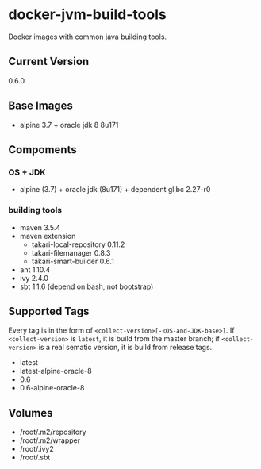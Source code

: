 # docker-jvm-build-tools
Docker images with common java building tools.

Current Version
--
0.6.0

Base Images
--

- alpine 3.7 + oracle jdk 8 8u171

Compoments
--

### OS + JDK
- alpine (3.7) + oracle jdk (8u171) + dependent glibc 2.27-r0

### building tools
- maven 3.5.4
- maven extension
  - takari-local-repository 0.11.2
  - takari-filemanager 0.8.3
  - takari-smart-builder 0.6.1
- ant 1.10.4
- ivy 2.4.0
- sbt 1.1.6 (depend on bash, not bootstrap)

Supported Tags
--

Every tag is in the form of  `<collect-version>[-<OS-and-JDK-base>]`. If `<collect-version>` is `latest`,
it is build from the master branch; if `<collect-version>` is a real sematic version,
it is build from release tags.

- latest
- latest-alpine-oracle-8
- 0.6
- 0.6-alpine-oracle-8

Volumes
--

- /root/.m2/repository
- /root/.m2/wrapper
- /root/.ivy2
- /root/.sbt
